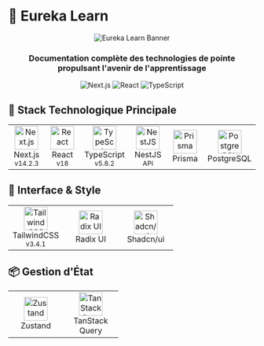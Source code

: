 # 🚀 Eureka Learn

<div align="center">
  
  ![Eureka Learn Banner](https://via.placeholder.com/1200x300/0A0E1A/3B82F6?text=Eureka+Learn)
  
  <h3 align="center">Documentation complète des technologies de pointe propulsant l'avenir de l'apprentissage</h3>
  
  <p align="center">
    <img src="https://img.shields.io/badge/Next.js-14.2.3-black?style=for-the-badge&logo=next.js" alt="Next.js" />
    <img src="https://img.shields.io/badge/React-18-61DAFB?style=for-the-badge&logo=react" alt="React" />
    <img src="https://img.shields.io/badge/TypeScript-5.8.2-3178C6?style=for-the-badge&logo=typescript" alt="TypeScript" />
  </p>
</div>

## 🔧 Stack Technologique Principale

<div align="center">
  <table>
    <tr>
      <td align="center" width="96">
        <img src="https://assets.vercel.com/image/upload/v1662130559/nextjs/favicon.png" width="48" height="48" alt="Next.js" />
        <br>Next.js
        <br><small>v14.2.3</small>
      </td>
      <td align="center" width="96">
        <img src="https://reactjs.org/favicon.ico" width="48" height="48" alt="React" />
        <br>React
        <br><small>v18</small>
      </td>
      <td align="center" width="96">
        <img src="https://www.typescriptlang.org/favicon-32x32.png" width="48" height="48" alt="TypeScript" />
        <br>TypeScript
        <br><small>v5.8.2</small>
      </td>
      <td align="center" width="96">
        <img src="https://nestjs.com/favicon.ico" width="48" height="48" alt="NestJS" />
        <br>NestJS
        <br><small>API</small>
      </td>
      <td align="center" width="96">
        <img src="https://www.prisma.io/favicon-32x32.png" width="48" height="48" alt="Prisma" />
        <br>Prisma
      </td>
      <td align="center" width="96">
        <img src="https://www.postgresql.org/favicon.ico" width="48" height="48" alt="PostgreSQL" />
        <br>PostgreSQL
      </td>
    </tr>
  </table>
</div>

## 🎨 Interface & Style

<div align="center">
  <table>
    <tr>
      <td align="center" width="96">
        <img src="https://tailwindcss.com/favicons/favicon-32x32.png" width="48" height="48" alt="TailwindCSS" />
        <br>TailwindCSS
        <br><small>v3.4.1</small>
      </td>
      <td align="center" width="96">
        <img src="https://www.radix-ui.com/favicon.ico" width="48" height="48" alt="Radix UI" />
        <br>Radix UI
      </td>
      <td align="center" width="96">
        <img src="https://ui.shadcn.com/favicon.ico" width="48" height="48" alt="Shadcn/ui" />
        <br>Shadcn/ui
      </td>
    </tr>
  </table>
</div>

## 📦 Gestion d'État

<div align="center">
  <table>
    <tr>
      <td align="center" width="96">
        <img src="https://raw.githubusercontent.com/pmndrs/zustand/main/bear.jpg" width="48" height="48" alt="Zustand" />
        <br>Zustand
      </td>
      <td align="center" width="96">
        <img src="https://tanstack.com/favicon.ico" width="48" height="48" alt="TanStack Query" />
        <br>TanStack Query
      </td>
    </tr>
  </table>
</div>
